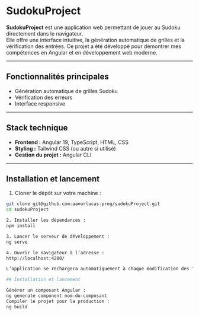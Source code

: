# SudokuProject

**SudokuProject** est une application web permettant de jouer au Sudoku directement dans le navigateur.  
Elle offre une interface intuitive, la génération automatique de grilles et la vérification des entrées. Ce projet a été développé pour démontrer mes compétences en Angular et en développement web moderne.

---

## Fonctionnalités principales

- Génération automatique de grilles Sudoku
- Vérification des erreurs
- Interface responsive

---

## Stack technique

- **Frontend :** Angular 19, TypeScript, HTML, CSS
- **Styling :** Tailwind CSS (ou autre si utilisé)
- **Gestion du projet :** Angular CLI

---

## Installation et lancement

1. Cloner le dépôt sur votre machine :

```bash
git clone git@github.com:aanorlucas-prog/sudokuProject.git
cd sudokuProject

2. Installer les dépendances :
npm install

3. Lancer le serveur de développement :
ng serve

4. Ouvrir le navigateur à l’adresse :
http://localhost:4200/

L’application se rechargera automatiquement à chaque modification des fichiers sources.

## Installation et lancement

Générer un composant Angular :
ng generate component nom-du-composant
Compiler le projet pour la production :
ng build
```

